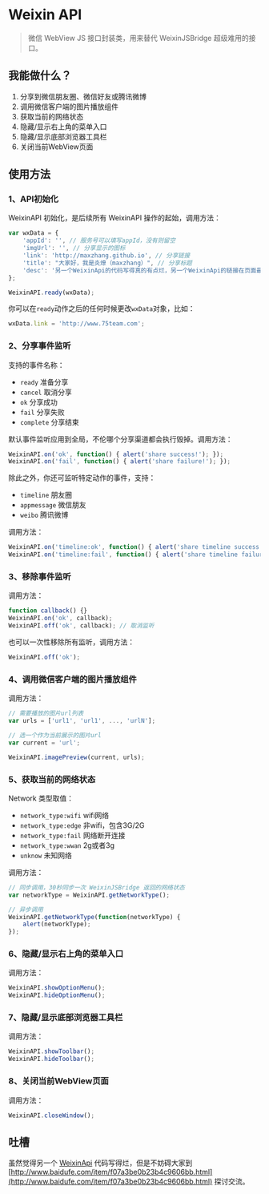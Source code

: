 Weixin API
==========
> 微信 WebView JS 接口封装类，用来替代 WeixinJSBridge 超级难用的接口。

## 我能做什么？

 1. 分享到微信朋友圈、微信好友或腾讯微博
 2. 调用微信客户端的图片播放组件
 3. 获取当前的网络状态
 4. 隐藏/显示右上角的菜单入口
 5. 隐藏/显示底部浏览器工具栏
 6. 关闭当前WebView页面


## 使用方法

### 1、API初始化

WeixinAPI 初始化，是后续所有 WeixinAPI 操作的起始，调用方法：

```javascript
var wxData = {
    'appId': '', // 服务号可以填写appId，没有则留空
    'imgUrl': '', // 分享显示的图标
    'link': 'http://maxzhang.github.io', // 分享链接
    'title': "大家好，我是炎燎（maxzhang）", // 分享标题
    'desc': '另一个WeixinApi的代码写得真的有点烂，另一个WeixinApi的链接在页面最下面。' // 分享内容
};

WeixinAPI.ready(wxData);
```

你可以在`ready`动作之后的任何时候更改`wxData`对象，比如：

```javascript
wxData.link = 'http://www.75team.com';
```


### 2、分享事件监听

支持的事件名称：
 - `ready` 准备分享
 - `cancel` 取消分享
 - `ok` 分享成功
 - `fail` 分享失败
 - `complete` 分享结束

默认事件监听应用到全局，不伦哪个分享渠道都会执行毁掉。调用方法：

```javascript
WeixinAPI.on('ok', function() { alert('share success!'); });
WeixinAPI.on('fail', function() { alert('share failure!'); });
```

除此之外，你还可监听特定动作的事件，支持：
 - `timeline` 朋友圈
 - `appmessage` 微信朋友
 - `weibo` 腾讯微博

调用方法：

```javascript
WeixinAPI.on('timeline:ok', function() { alert('share timeline success!'); });
WeixinAPI.on('timeline:fail', function() { alert('share timeline failure!'); });
```


### 3、移除事件监听

调用方法：

```javascript
function callback() {}
WeixinAPI.on('ok', callback);
WeixinAPI.off('ok', callback); // 取消监听
```

也可以一次性移除所有监听，调用方法：

```javascript
WeixinAPI.off('ok');
```


### 4、调用微信客户端的图片播放组件

调用方法：

```javascript
// 需要播放的图片url列表
var urls = ['url1', 'url1', ..., 'urlN'];

// 选一个作为当前展示的图片url
var current = 'url';

WeixinAPI.imagePreview(current, urls);
```


### 5、获取当前的网络状态

Network 类型取值：
 - `network_type:wifi` wifi网络
 - `network_type:edge` 非wifi，包含3G/2G
 - `network_type:fail` 网络断开连接
 - `network_type:wwan` 2g或者3g
 - `unknow` 未知网络

调用方法：

```javascript
// 同步调用，30秒同步一次 WeixinJSBridge 返回的网络状态
var networkType = WeixinAPI.getNetworkType();

// 异步调用
WeixinAPI.getNetworkType(function(networkType) {
    alert(networkType);
});
```


### 6、隐藏/显示右上角的菜单入口

调用方法：

```javascript
WeixinAPI.showOptionMenu();
WeixinAPI.hideOptionMenu();
```


### 7、隐藏/显示底部浏览器工具栏

调用方法：

```javascript
WeixinAPI.showToolbar();
WeixinAPI.hideToolbar();
```


### 8、关闭当前WebView页面

调用方法：

```javascript
WeixinAPI.closeWindow();
```

## 吐槽

虽然觉得另一个 [WeixinApi](https://github.com/zxlie/WeixinApi) 代码写得烂，但是不妨碍大家到 [http://www.baidufe.com/item/f07a3be0b23b4c9606bb.html](http://www.baidufe.com/item/f07a3be0b23b4c9606bb.html) 探讨交流。
